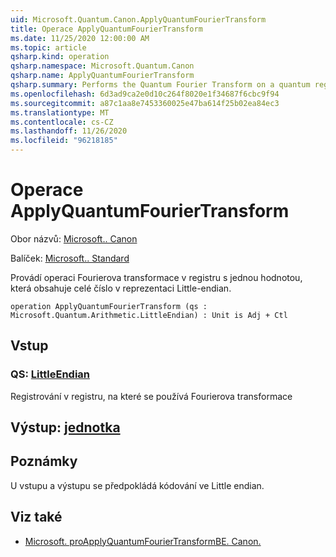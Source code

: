 ```yaml
---
uid: Microsoft.Quantum.Canon.ApplyQuantumFourierTransform
title: Operace ApplyQuantumFourierTransform
ms.date: 11/25/2020 12:00:00 AM
ms.topic: article
qsharp.kind: operation
qsharp.namespace: Microsoft.Quantum.Canon
qsharp.name: ApplyQuantumFourierTransform
qsharp.summary: Performs the Quantum Fourier Transform on a quantum register containing an integer in the little-endian representation.
ms.openlocfilehash: 6d3ad9ca2e0d10c264f8020e1f34687f6cbc9f94
ms.sourcegitcommit: a87c1aa8e7453360025e47ba614f25b02ea84ec3
ms.translationtype: MT
ms.contentlocale: cs-CZ
ms.lasthandoff: 11/26/2020
ms.locfileid: "96218185"
---
```

# <a name="applyquantumfouriertransform-operation"></a>Operace ApplyQuantumFourierTransform

Obor názvů: [Microsoft.. Canon](xref:Microsoft.Quantum.Canon)

Balíček: [Microsoft.. Standard](https://nuget.org/packages/Microsoft.Quantum.Standard)


Provádí operaci Fourierova transformace v registru s jednou hodnotou, která obsahuje celé číslo v reprezentaci Little-endian.

```qsharp
operation ApplyQuantumFourierTransform (qs : Microsoft.Quantum.Arithmetic.LittleEndian) : Unit is Adj + Ctl
```


## <a name="input"></a>Vstup

### <a name="qs--littleendian"></a>QS: [LittleEndian](xref:Microsoft.Quantum.Arithmetic.LittleEndian)

Registrování v registru, na které se používá Fourierova transformace



## <a name="output--unit"></a>Výstup: [jednotka](xref:microsoft.quantum.lang-ref.unit)



## <a name="remarks"></a>Poznámky

U vstupu a výstupu se předpokládá kódování ve Little endian.

## <a name="see-also"></a>Viz také

- [Microsoft. proApplyQuantumFourierTransformBE. Canon.](xref:Microsoft.Quantum.Canon.ApplyQuantumFourierTransformBE)